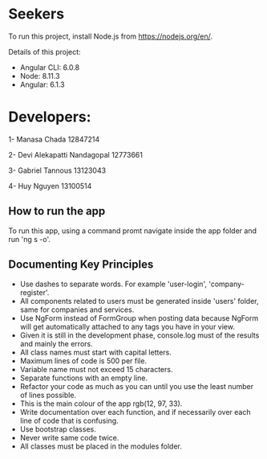 # Seekers

To run this project, install Node.js from https://nodejs.org/en/.

Details of this project:
- Angular CLI: 6.0.8
- Node: 8.11.3
- Angular: 6.1.3

# Developers:

1- Manasa Chada 12847214

2- Devi Alekapatti Nandagopal 12773661

3- Gabriel Tannous 13123043

4- Huy Nguyen 13100514


## How to run the app

To run this app, using a command promt navigate inside the app folder and run 'ng s -o'.

## Documenting Key Principles

* Use dashes to separate words. For example 'user-login', 'company-register'.
* All components related to users must be generated inside 'users' folder, same for companies and services.
* Use NgForm instead of FormGroup when posting data because NgForm will get automatically attached to any tags you have in your view.
* Given it is still in the development phase, console.log must of the results and mainly the errors.
* All class names must start with capital letters.
* Maximum lines of code is 500 per file.
* Variable name must not exceed 15 characters.
* Separate functions with an empty line.
* Refactor your code as much as you can until you use the least number of lines possible.
* This is the main colour of the app rgb(12, 97, 33).
* Write documentation over each function, and if necessarily over each line of code that is confusing.
* Use bootstrap classes.
* Never write same code twice.
* All classes must be placed in the modules folder.

